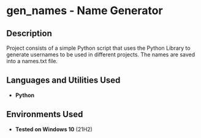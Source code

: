 <h1>gen_names - Name Generator</h1>

<h2>Description</h2>
Project consists of a simple Python script that uses the Python Library to generate usernames to be used in different projects. The names are saved into a names.txt file.
<br />


<h2>Languages and Utilities Used</h2>

- <b>Python</b> 

<h2>Environments Used </h2>

- <b>Tested on Windows 10</b> (21H2)

